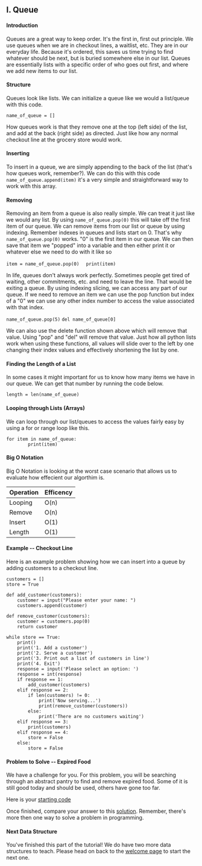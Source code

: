 ## I. Queue
#### Introduction
Queues are a great way to keep order. It's the first in, first out principle. We use queues when we are in checkout lines, a waitlist, etc. They are in our everyday life. Because it's ordered, this saves us time trying to find whatever should be next, but is buried somewhere else in our list. Queues are essentially lists with a specific order of who goes out first, and where we add new items to our list. 

#### Structure
Queues look like lists. We can initialize a queue like we would a list/queue with this code.

```name_of_queue = []```

How queues work is that they remove one at the top (left side) of the list, and add at the back (right side) as directed. Just like how any normal checkout line at the grocery store would work.

#### Inserting
To insert in a queue, we are simply appending to the back of the list (that's how queues work, remember?). We can do this with this code ```name_of_queue.append(item)``` it's a very simple and straightforward way to work with this array.

#### Removing
Removing an item from a queue is also really simple. We can treat it just like we would any list. By using ```name_of_queue.pop(0)``` this will take off the first item of our queue. We can remove items from our list or queue by using indexing. Remember indexes in queues and lists start on 0. That's why ```name_of_queue.pop(0)``` works. "0" is the first item in our queue. We can then save that item we "popped" into a variable and then either print it or whatever else we need to do with it like so

```item = name_of_queue.pop(0)  ```
```print(item)```

In life, queues don't always work perfectly. Sometimes people get tired of waiting, other commitments, etc. and need to leave the line. That would be exiting a queue. By using indexing slicing, we can access any part of our queue. If we need to remove an item we can use the pop function but index of a "0" we can use any other index number to access the value associated with that index. 

```name_of_queue.pop(5)```
```del name_of_queue[0]```

We can also use the delete function shown above which will remove that value. Using "pop" and "del" will remove that value. Just how all python lists work when using these functions, all values will slide over to the left by one changing their index values and effectively shortening the list by one.

#### Finding the Length of a List
In some cases it might important for us to know how many items we have in our queue. We can get that number by running the code below.

```length = len(name_of_queue)```

#### Looping through Lists (Arrays)
We can loop through our list/queues to access the values fairly easy by using a for or range loop like this.

```
for item in name_of_queue:
        print(item)
```
#### Big O Notation
Big O Notation is looking at the worst case scenario that allows us to evaluate how effecient our algorthim is.

Operation       | Efficency
----------------|-----------
Looping         | O(n)
Remove          | O(n)
Insert          | O(1)
Length          | O(1)


#### Example -- Checkout Line
Here is an example problem showing how we can insert into a queue by adding customers to a checkout line.

```
customers = []
store = True

def add_customer(customers):
    customer = input("Please enter your name: ")
    customers.append(customer)

def remove_customer(customers):
    customer = customers.pop(0)
    return customer

while store == True:
    print()
    print('1. Add a customer')
    print('2. Serve a customer')
    print('3. Print out a list of customers in line')
    print('4. Exit')
    response = input('Please select an option: ')
    response = int(response)
    if response == 1:
        add_customer(customers)
    elif response == 2:
        if len(customers) != 0:
            print('Now serving...')
            print(remove_customer(customers))
        else:
            print('There are no customers waiting')
    elif response == 3:
        print(customers)
    elif response == 4:
        store = False
    else:
        store = False
```

#### Problem to Solve -- Expired Food
We have a challenge for you. For this problem, you will be searching through an abstract pantry to find and remove expired food. Some of it is still good today and should be used, others have gone too far.

Here is your [starting code](1-pantry.py)

Once finished, compare your answer to this [solution](1-pantry_solution.py).
Remember, there's more then one way to solve a problem in programming. 

#### Next Data Structure
You've finished this part of the tutorial! We do have two more data structures to teach.
Please head on back to the [welcome page](0-welcome.md) to start the next one.



